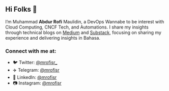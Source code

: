 ## Hi Folks 👋

I’m Muhammad **Abdur Rofi** Maulidin, a DevOps Wannabe to be interest with Cloud Computing, CNCF Tech, and Automations. I share my insights through technical blogs on [Medium](https://mrofisr.medium.com/) and [Substack](https://substack.com/@mrofisr), focusing on sharing my experience and delivering insights in Bahasa.

### Connect with me at:
- 🐦 Twitter: [@mrofisr_](https://twitter.com/mrofisr_)
- ✈️ Telegram: [@mrofisr](https://t.me/@mrofisr)
- 👥 LinkedIn: [@mrofisr](https://linkedin.com/in/mrofisr)
- 📷 Instagram: [@mrofisr](https://instagram.com/mrofisr)
